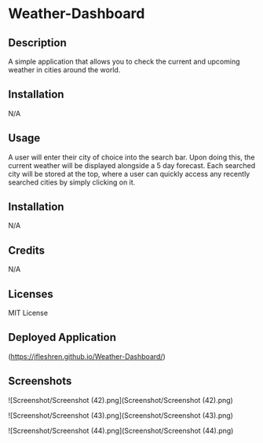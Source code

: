 # Weather-Dashboard

## Description

A simple application that allows you to check the current and upcoming weather in cities around the world.

## Installation

N/A

## Usage

A user will enter their city of choice into the search bar. Upon doing this, the current weather will be displayed alongside a 5 day forecast. Each searched city will be stored at the top, where a user
can quickly access any recently searched cities by simply clicking on it.

## Installation

N/A

## Credits

N/A

## Licenses

MIT License

## Deployed Application

(https://jfleshren.github.io/Weather-Dashboard/)

## Screenshots

![Screenshot/Screenshot (42).png](Screenshot/Screenshot (42).png)

![Screenshot/Screenshot (43).png](Screenshot/Screenshot (43).png)

![Screenshot/Screenshot (44).png](Screenshot/Screenshot (44).png)



